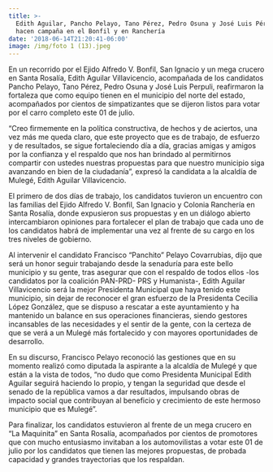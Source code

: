 ```yaml
---
title: >-
  Edith Aguilar, Pancho Pelayo, Tano Pérez, Pedro Osuna y José Luis Pérpuli
  hacen campaña en el Bonfil y en Ranchería
date: '2018-06-14T21:20:41-06:00'
image: /img/foto 1 (13).jpeg
---
```

En un recorrido por el Ejido Alfredo V. Bonfil, San Ignacio y un mega crucero en Santa Rosalía, Edith Aguilar Villavicencio, acompañada de los candidatos Pancho Pelayo, Tano Pérez, Pedro Osuna y José Luis Perpuli, reafirmaron la fortaleza que como equipo tienen en el municipio del norte del estado, acompañados por cientos de simpatizantes que se dijeron listos para votar por el carro completo este 01 de julio.

“Creo firmemente en la política constructiva, de hechos y de aciertos, una vez más me queda claro, que este proyecto que es de trabajo, de esfuerzo y de resultados, se sigue fortaleciendo día a día, gracias amigas y amigos por la confianza y el respaldo que nos han brindado al permitirnos compartir con ustedes nuestras propuestas para que nuestro municipio siga avanzando en bien de la ciudadanía”, expresó la candidata a la alcaldía de Mulegé, Edith Aguilar Villavicencio.

El primero de dos días de trabajo, los candidatos tuvieron un encuentro con las familias del Ejido Alfredo V. Bonfil, San Ignacio y Colonia Ranchería en Santa Rosalía, donde expusieron sus propuestas y en un diálogo abierto intercambiaron opiniones para fortalecer el plan de trabajo que cada uno de los candidatos habrá de implementar una vez al frente de su cargo en los tres niveles de gobierno.

Al intervenir el candidato Francisco “Panchito” Pelayo Covarrubias, dijo que será un honor seguir trabajando desde la senaduría para este bello municipio y su gente, tras asegurar que con el respaldo de todos ellos -los candidatos por la coalición PAN-PRD-PRS y Humanista-, Edith Aguilar Villavicencio será la mejor Presidenta Municipal que haya tenido este municipio, sin dejar de reconocer el gran esfuerzo de la Presidenta Cecilia López González, que se dispuso a rescatar a este ayuntamiento y ha mantenido un balance en sus operaciones financieras, siendo gestores incansables de las necesidades y el sentir de la gente, con la certeza de que se verá a un Mulegé más fortalecido y con mayores oportunidades de desarrollo.

En su discurso, Francisco Pelayo reconoció las gestiones que en su momento realizó como diputada la aspirante a la alcaldía de Mulegé y que están a la vista de todos, “no dudo que como Presidenta Municipal Edith Aguilar seguirá haciendo lo propio, y tengan la seguridad que desde el senado de la república vamos a dar resultados, impulsando obras de impacto social que contribuyan al beneficio y crecimiento de este hermoso municipio que es Mulegé”.

Para finalizar, los candidatos estuvieron al frente de un mega crucero en “La Maquinita” en Santa Rosalía, acompañados por cientos de promotores que con mucho entusiasmo invitaban a los automovilistas a votar este 01 de julio por los candidatos que tienen las mejores propuestas, de probada capacidad y grandes trayectorias que los respaldan.
